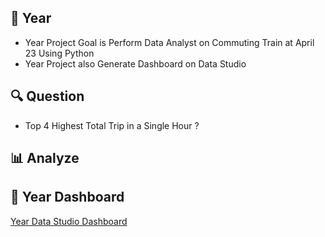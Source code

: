 ## 🚄 Year
* Year Project Goal is Perform Data Analyst on Commuting Train at April 23 Using Python
* Year Project also Generate Dashboard on Data Studio

## 🔍 Question
* Top 4 Highest Total Trip in a Single Hour ?

## 📊 Analyze
  
## 🧨 Year Dashboard
[Year Data Studio Dashboard](https://lookerstudio.google.com/reporting/47b8280f-3964-4cb5-9b37-3602a4936446)
